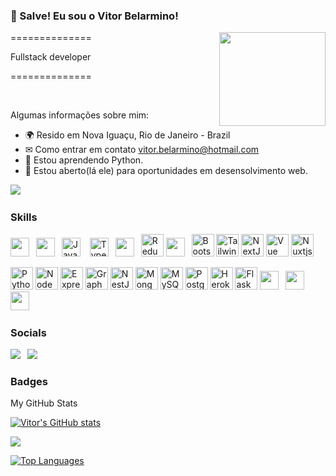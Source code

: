 ### 👋 Salve! Eu sou o Vitor Belarmino!<br>



<img align ="right" src="https://www.tramaweb.com.br/wp-content/uploads/2019/10/f6719fd6-tenor.gif" width="170" height="150"/>

==============


Fullstack developer


==============


<br>

Algumas informações sobre mim:

* 🌍  Resido em Nova Iguaçu, Rio de Janeiro - Brazil
* ✉   Como entrar em contato vitor.belarmino@hotmail.com
* 🧠  Estou aprendendo Python.
* 🤝  Estou aberto(lá ele) para oportunidades em desensolvimento web.


<a href="https://github.com/vitorbelarmino" target="_blank" rel="noreferrer"><img
src="https://img.shields.io/github/followers/vitorbelarmino?logo=github&style=for-the-badge&color=0891b2&labelColor=1c1917" /></a> &ensp;


### Skills

<p align="left">
<img src="https://cdn.jsdelivr.net/gh/devicons/devicon/icons/html5/html5-original.svg" width="30" height="30" />&ensp;
<img src="https://cdn.jsdelivr.net/gh/devicons/devicon/icons/css3/css3-original.svg" width="30" height="30" />&ensp;
<a href="https://developer.mozilla.org/en-US/docs/Web/JavaScript" target="_blank" rel="noreferrer"><img src="https://raw.githubusercontent.com/danielcranney/readme-generator/main/public/icons/skills/javascript-colored.svg" width="30" height="30" alt="JavaScript" /></a> &ensp;
<a href="https://www.typescriptlang.org/" target="_blank" rel="noreferrer"><img src="https://raw.githubusercontent.com/danielcranney/readme-generator/main/public/icons/skills/typescript-colored.svg" width="30" height="30" alt="TypeScript" /></a>&ensp;
<img src="https://cdn.jsdelivr.net/gh/devicons/devicon/icons/react/react-original.svg" width="30" height="30" />&ensp;
<a href="https://redux.js.org/" target="_blank" rel="noreferrer"><img src="https://raw.githubusercontent.com/danielcranney/readme-generator/main/public/icons/skills/redux-colored.svg" width="36" height="36" alt="Redux" /></a>
<img src="https://cdn.jsdelivr.net/gh/devicons/devicon/icons/sass/sass-original.svg" width="30" height="30" />&ensp;
<a href="https://getbootstrap.com/" target="_blank" rel="noreferrer"><img src="https://raw.githubusercontent.com/danielcranney/readme-generator/main/public/icons/skills/bootstrap-colored.svg" width="36" height="36" alt="Bootstrap" /></a>
<a href="https://tailwindcss.com/" target="_blank" rel="noreferrer"><img src="https://raw.githubusercontent.com/danielcranney/readme-generator/main/public/icons/skills/tailwindcss-colored.svg" width="36" height="36" alt="TailwindCSS" /></a>
<a href="https://nextjs.org/docs" target="_blank" rel="noreferrer"><img src="https://raw.githubusercontent.com/danielcranney/readme-generator/main/public/icons/skills/nextjs-colored.svg" width="36" height="36" alt="NextJs" /></a>
<a href="https://vuejs.org/" target="_blank" rel="noreferrer"><img src="https://raw.githubusercontent.com/danielcranney/readme-generator/main/public/icons/skills/vuejs-colored.svg" width="36" height="36" alt="Vue" /></a>
<a href="https://nuxtjs.org/" target="_blank" rel="noreferrer"><img src="https://raw.githubusercontent.com/danielcranney/readme-generator/main/public/icons/skills/nuxtjs-colored.svg" width="36" height="36" alt="Nuxtjs" /></a>

<p align="left">
<a href="https://www.python.org/" target="_blank" rel="noreferrer"><img src="https://raw.githubusercontent.com/danielcranney/readme-generator/main/public/icons/skills/python-colored.svg" width="36" height="36" alt="Python" /></a>
<a href="https://nodejs.org/en/" target="_blank" rel="noreferrer"><img src="https://raw.githubusercontent.com/danielcranney/readme-generator/main/public/icons/skills/nodejs-colored.svg" width="36" height="36" alt="NodeJS" /></a>
<a href="https://expressjs.com/" target="_blank" rel="noreferrer"><img src="https://raw.githubusercontent.com/danielcranney/readme-generator/main/public/icons/skills/express-colored.svg" width="36" height="36" alt="Express" /></a>
<a href="https://graphql.org/" target="_blank" rel="noreferrer"><img src="https://raw.githubusercontent.com/danielcranney/readme-generator/main/public/icons/skills/graphql-colored.svg" width="36" height="36" alt="GraphQL" /></a>
<a href="https://docs.nestjs.com/" target="_blank" rel="noreferrer"><img src="https://raw.githubusercontent.com/danielcranney/readme-generator/main/public/icons/skills/nestjs-colored.svg" width="36" height="36" alt="NestJS" /></a>
<a href="https://www.mongodb.com/" target="_blank" rel="noreferrer"><img src="https://raw.githubusercontent.com/danielcranney/readme-generator/main/public/icons/skills/mongodb-colored.svg" width="36" height="36" alt="MongoDB" /></a>
<a href="https://www.mysql.com/" target="_blank" rel="noreferrer"><img src="https://raw.githubusercontent.com/danielcranney/readme-generator/main/public/icons/skills/mysql-colored.svg" width="36" height="36" alt="MySQL" /></a>
<a href="https://www.postgresql.org/" target="_blank" rel="noreferrer"><img src="https://raw.githubusercontent.com/danielcranney/readme-generator/main/public/icons/skills/postgresql-colored.svg" width="36" height="36" alt="PostgreSQL" /></a>
<a href="https://www.heroku.com/" target="_blank" rel="noreferrer"><img src="https://raw.githubusercontent.com/danielcranney/readme-generator/main/public/icons/skills/heroku-colored.svg" width="36" height="36" alt="Heroku" /></a>
<a href="https://flask.palletsprojects.com/en/2.0.x/" target="_blank" rel="noreferrer"><img src="https://raw.githubusercontent.com/danielcranney/readme-generator/main/public/icons/skills/flask-colored.svg" width="36" height="36" alt="Flask" /></a>
<img src="https://cdn.jsdelivr.net/gh/devicons/devicon/icons/sequelize/sequelize-original.svg" width="30" height="30" />&ensp;
<img src="https://cdn.jsdelivr.net/gh/devicons/devicon/icons/jest/jest-plain.svg" width="30" height="30" />&ensp;
<img src="https://cdn.jsdelivr.net/gh/devicons/devicon/icons/docker/docker-original.svg" width="30" height="30" />&ensp;
</p>


### Socials

<a href="https://www.linkedin.com/in/vitor-belarmino/" rel="noreferrer"><img
src="https://img.shields.io/badge/LinkedIn-0077B5?style=for-the-badge&logo=linkedin&logoColor=white" /></a> &ensp;<a href="https://www.instagram.com/vitor_belarmino/" rel="noreferrer"><img
src="https://img.shields.io/badge/Instagram-E4405F?style=for-the-badge&logo=instagram&logoColor=white" /></a> 

### Badges
<p>My GitHub Stats</p>

<a href="https://github.com/vitorbelarmino"><img src="https://github-readme-stats.vercel.app/api?username=vitorbelarmino&show_icons=true&hide=&count_private=true&title_color=10b981&text_color=ffffff&icon_color=10b981&bg_color=1c1917&hide_border=true&show_icons=true" alt="Vitor's GitHub stats" /></a>

<a href="http://www.github.com/vitorbelarmino"><img src="https://github-readme-streak-stats.herokuapp.com/?user=vitorbelarmino&stroke=ffffff&background=1c1917&ring=10b981&fire=10b981&currStreakNum=ffffff&currStreakLabel=10b981&sideNums=ffffff&sideLabels=ffffff&dates=ffffff&hide_border=true" /></a>

<a href="https://github.com/vitorbelarmino" align="left"><img src="https://github-readme-stats.vercel.app/api/top-langs/?username=vitorbelarmino&langs_count=10&title_color=10b981&text_color=ffffff&icon_color=10b981&bg_color=1c1917&hide_border=true&locale=en&custom_title=Top%20%Languages" alt="Top Languages" /></a>

